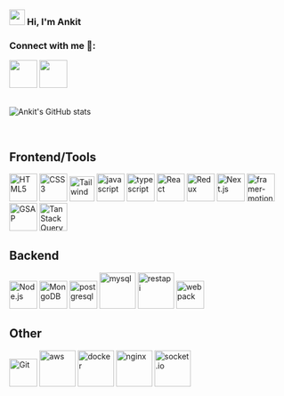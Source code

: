 
### <img src="https://media.giphy.com/media/hvRJCLFzcasrR4ia7z/giphy.gif" width="28px" height="28px"> Hi, I'm Ankit

<h3>Connect with me 🤝:</h3>
<a href="https://www.instagram.com/ankit_628792/" target="_blank" rel="noopener noreferrer"><img src="https://img.icons8.com/fluent/2x/instagram-new.png" width="50" /></a>
<a href="https://www.linkedin.com/in/ankit628792" target="_blank" rel="noopener noreferrer"><img src="https://img.icons8.com/fluent/2x/linkedin.png" width="50" /></a>
<br> <br>

![Ankit's GitHub stats](https://github-readme-stats.vercel.app/api?username=Ankit628792&show_icons=true)

<br>
<div align="left">
    <h2> <b> Frontend/Tools </b> </h2>
</div>
<div>
    <img src="https://profilinator.rishav.dev/skills-assets/html5-original-wordmark.svg" alt="HTML5" title="HTML5" height="50" />
    <img src="https://profilinator.rishav.dev/skills-assets/css3-original-wordmark.svg" alt="CSS3" title="CSS3" height="50" />
    <img src="https://uxwing.com/wp-content/themes/uxwing/download/brands-and-social-media/tailwind-css-icon.png" alt="Tailwind" title="TailwindCSS" height="45" />
    <img src="https://cdn.iconscout.com/icon/free/png-512/free-javascript-3521515-2945018.png" alt="javascript" title="JavaScript" height="50" />
    <img src="https://cdn.iconscout.com/icon/free/png-512/free-typescript-3521774-2945272.png" alt="typescript" title="TypeScript" height="50" />
    <img src="https://profilinator.rishav.dev/skills-assets/react-original-wordmark.svg" alt="React" title="React.js" height="50" />
    <img src="https://profilinator.rishav.dev/skills-assets/redux-original.svg" alt="Redux" title="Redux" height="50" />
    <img src="https://d2nir1j4sou8ez.cloudfront.net/wp-content/uploads/2021/12/nextjs-boilerplate-logo.png" title="Next.js" alt="Next.js" height="50" />
    <img src="https://cdn.iconscout.com/icon/free/png-512/free-framer-7662225-6297161.png" alt="framer-motion" title="Framer Motion" height="50" />
    <img src="https://cdn.worldvectorlogo.com/logos/gsap-greensock.svg" alt="GSAP" title="GSAP (GreenSock Animation Platform)" height="50" />
    <img src="https://seeklogo.com/images/R/react-query-logo-1340EA4CE9-seeklogo.com.png" alt="TanStack Query" title="TanStack Query" height="50" />

</div>

<div width="33%">
    <div align="left">
        <h2> <b>Backend</b> </h2>
    </div>
    <div align="left">
        <div align="left">
            <img src="https://profilinator.rishav.dev/skills-assets/nodejs-original-wordmark.svg" title="Node.js" alt="Node.js" height="50" />
            <img src="https://profilinator.rishav.dev/skills-assets/mongodb-original-wordmark.svg" title="MongoDB" alt="MongoDB" height="50" />
            <img src="https://cdn.iconscout.com/icon/free/png-512/free-postgresql-11-1175122.png" title="PostgreSQL" alt="postgresql" height="50" />
            <img src="https://techstack-generator.vercel.app/mysql-icon.svg" alt="mysql" title="MySQL" width="65" height="65" />
            <img src="https://techstack-generator.vercel.app/restapi-icon.svg" alt="restapi" title="REST API" width="65" height="65" />
            <img src="https://techstack-generator.vercel.app/webpack-icon.svg" alt="webpack" title="Webpack" width="50" height="50" />
        </div>
    </div>
</div>

<div width="33%">
    <div align="left">
        <h2> <b> Other </b> </h2>
    </div>
    <div align="left">
        <img src="https://profilinator.rishav.dev/skills-assets/git-scm-icon.svg" alt="Git" title="GIT" height="50" />
        <img src="https://techstack-generator.vercel.app/aws-icon.svg" alt="aws" title="AWS" width="65" height="65" />
        <img src="https://techstack-generator.vercel.app/docker-icon.svg" alt="docker" title="Docker" width="65" height="65" />
        <img src="https://techstack-generator.vercel.app/nginx-icon.svg" alt="nginx" title="NGINX" width="65" height="65" />
        <img src="https://cdn.iconscout.com/icon/free/png-512/free-socket-54-282608.png" alt="socket.io" title="socket.io" width="65" height="65" />
    </div>
</div>
